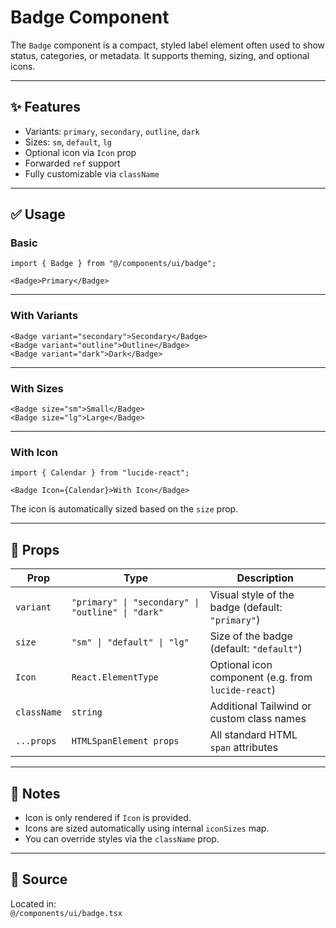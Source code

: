 # Badge Component

The `Badge` component is a compact, styled label element often used to show status, categories, or metadata. It supports theming, sizing, and optional icons.

---

## ✨ Features

- Variants: `primary`, `secondary`, `outline`, `dark`
- Sizes: `sm`, `default`, `lg`
- Optional icon via `Icon` prop
- Forwarded `ref` support
- Fully customizable via `className`

---

## ✅ Usage

### Basic

```tsx
import { Badge } from "@/components/ui/badge";

<Badge>Primary</Badge>
```

---

### With Variants

```tsx
<Badge variant="secondary">Secondary</Badge>
<Badge variant="outline">Outline</Badge>
<Badge variant="dark">Dark</Badge>
```

---

### With Sizes

```tsx
<Badge size="sm">Small</Badge>
<Badge size="lg">Large</Badge>
```

---

### With Icon

```tsx
import { Calendar } from "lucide-react";

<Badge Icon={Calendar}>With Icon</Badge>
```

The icon is automatically sized based on the `size` prop.

---

## 🔧 Props

| Prop       | Type                         | Description                                               |
|------------|------------------------------|-----------------------------------------------------------|
| `variant`  | `"primary" \| "secondary" \| "outline" \| "dark"` | Visual style of the badge (default: `"primary"`) |
| `size`     | `"sm" \| "default" \| "lg"`  | Size of the badge (default: `"default"`)                  |
| `Icon`     | `React.ElementType`          | Optional icon component (e.g. from `lucide-react`)        |
| `className`| `string`                     | Additional Tailwind or custom class names                 |
| `...props` | `HTMLSpanElement props`      | All standard HTML `span` attributes                       |

---

## 🧪 Notes

- Icon is only rendered if `Icon` is provided.
- Icons are sized automatically using internal `iconSizes` map.
- You can override styles via the `className` prop.

---

## 📁 Source

Located in:  
`@/components/ui/badge.tsx`
